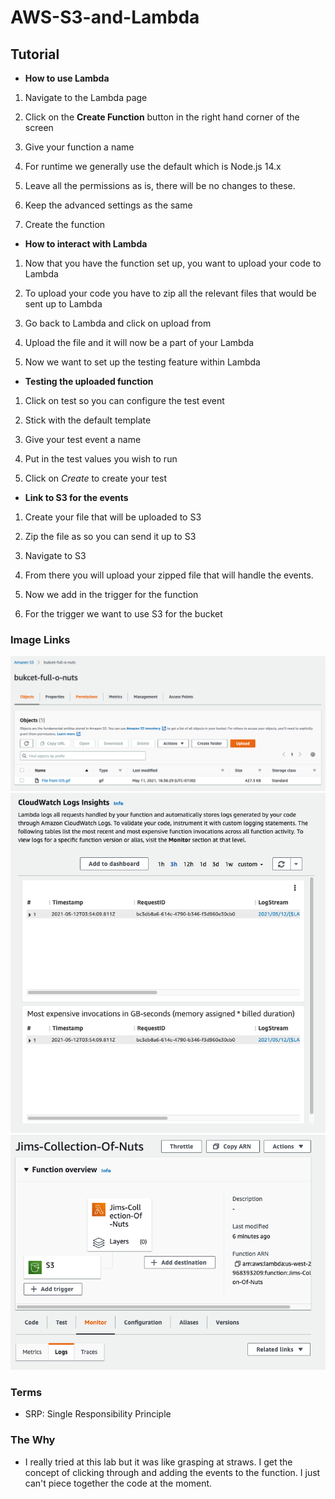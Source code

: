 # AWS-S3-and-Lambda

## Tutorial

- **How to use Lambda**

1. Navigate to the Lambda page

2. Click on the **Create Function** button in the right hand corner of the screen

3. Give your function a name

4. For runtime we generally use the default which is Node.js 14.x

5. Leave all the permissions as is, there will be no changes to these.

6. Keep the advanced settings as the same

7. Create the function

- **How to interact with Lambda**

1. Now that you have the function set up, you want to upload your code to Lambda

2. To upload your code you have to zip all the relevant files that would be sent up to Lambda

3. Go back to Lambda and click on upload from

4. Upload the file and it will now be a part of your Lambda

5. Now we want to set up the testing feature within Lambda

- **Testing the uploaded function**

1. Click on test so you can configure the test event

2. Stick with the default template

3. Give your test event a name

4. Put in the test values you wish to run

5. Click on *Create* to create your test

- **Link to S3 for the events**

1. Create your file that will be uploaded to S3

2. Zip the file as so you can send it up to S3

3. Navigate to S3

4. From there you will upload your zipped file that will handle the events.

5. Now we add in the trigger for the function

6. For the trigger we want to use S3 for the bucket

### Image Links

![Screen Shot 1](Assets/firstshot.png)
![Screen Shot 2](Assets/secondshot.png)
![Screen Shot 3](Assets/thirdshot.png)

### Terms

- SRP: Single Responsibility Principle

### The Why

- I really tried at this lab but it was like grasping at straws. I get the concept of clicking through and adding the events to the function. I just can't piece together the code at the moment. 
